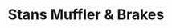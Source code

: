 ---
title: "Stans Muffler & Brakes"
url: /chesapeake/stans-muffler-und-brakes/
shop: Autowerkstatt
---